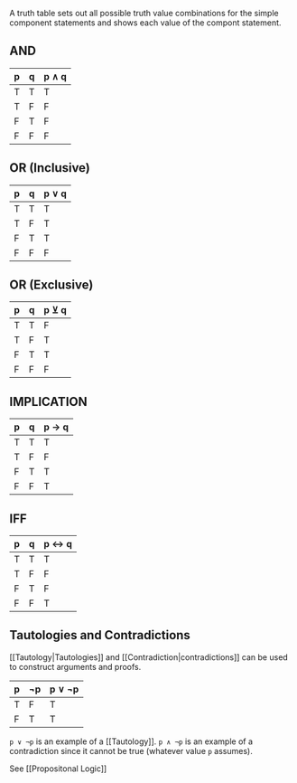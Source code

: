 A truth table sets out all possible truth value combinations for the simple component statements and shows each value of the compont statement.

## AND
| p | q | p ∧ q |
|---|---|-------|
| T | T | T     |
| T | F | F     |
| F | T | F     |
| F | F | F     |

## OR (Inclusive)
| p | q | p ∨ q |
|---|---|-------|
| T | T | T     |
| T | F | T     |
| F | T | T     |
| F | F | F     |

## OR (Exclusive)
| p | q | p ⊻ q |
|---|---|-------|
| T | T | F     |
| T | F | T     |
| F | T | T     |
| F | F | F     |

## IMPLICATION
| p | q | p → q |
|---|---|-------|
| T | T | T     |
| T | F | F     |
| F | T | T     |
| F | F | T     |

## IFF
| p | q | p ↔ q |
|---|---|-------|
| T | T | T     |
| T | F | F     |
| F | T | F     |
| F | F | T     |

## Tautologies and Contradictions
[[Tautology|Tautologies]] and [[Contradiction|contradictions]] can be used to construct arguments and proofs.

| p | ¬p | p ∨ ¬p |
|---|----|--------|
| T | F  | T      |
| F | T  | T      |

`p ∨ ¬p` is an example of a [[Tautology]]. `p ∧ ¬p` is an example of a contradiction since it cannot be true (whatever value `p` assumes).


See [[Propositonal Logic]]